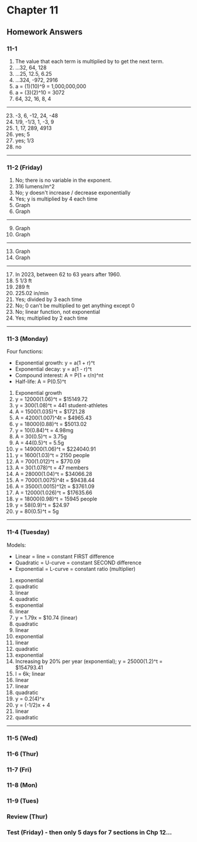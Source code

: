 # Chapter 11

## Homework Answers

### 11-1

1. The value that each term is multiplied by to get the next term.
2. ...32, 64, 128
3. ...25, 12.5, 6.25
4. ...324, -972, 2916
5. a = (1)(10)^9 = 1,000,000,000
6. a = (3)(2)^10 = 3072
7. 64, 32, 16, 8, 4

---

23. -3, 6, -12, 24, -48
24. 1/9, -1/3, 1, -3, 9
25. 1, 17, 289, 4913
26. yes; 5
27. yes; 1/3
28. no

---

### 11-2 (Friday)

1. No; there is no variable in the exponent.
2. 316 lumens/m^2
3. No; y doesn't increase / decrease exponentially
4. Yes; y is multiplied by 4 each time
5. Graph
6. Graph

---

9. Graph
10. Graph

---

13. Graph
14. Graph

---

17. In 2023, between 62 to 63 years after 1960.
18. 5 1/3 ft
19. 289 ft
20. 225.02 in/min
21. Yes; divided by 3 each time
22. No; 0 can't be multiplied to get anything except 0
23. No; linear function, not exponential
24. Yes; multiplied by 2 each time

---

### 11-3 (Monday)

Four functions:
* Exponential growth: y = a(1 + r)^t
* Exponential decay: y = a(1 - r)^t
* Compound interest: A = P(1 + r/n)^nt
* Half-life: A = P(0.5)^t

1. Exponential growth
2. y = 12000(1.06)^t = $15149.72
3. y = 300(1.08)^t = 441 student-athletes
4. A = 1500(1.035)^t = $1721.28
5. A = 4200(1.007)^4t = $4965.43
6. y = 18000(0.88)^t = $5013.02
7. y = 10(0.84)^t = 4.98mg
8. A = 30(0.5)^t = 3.75g
9. A = 44(0.5)^t = 5.5g
10. y = 149000(1.06)^t = $224040.91
11. y = 1600(1.03)^t = 2150 people
12. A = 700(1.012)^t = $770.09
13. A = 30(1.078)^t = 47 members
14. A = 28000(1.04)^t = $34066.28
15. A = 7000(1.0075)^4t = $9438.44
16. A = 3500(1.0015)^12t = $3761.09
17. A = 12000(1.026)^t = $17635.66
18. y = 18000(0.98)^t = 15945 people
19. y = 58(0.9)^t = $24.97
20. y = 80(0.5)^t = 5g

---

### 11-4 (Tuesday)

Models:
* Linear = line = constant FIRST difference
* Quadratic = U-curve = constant SECOND difference
* Exponential = L-curve = constant ratio (multiplier)

1. exponential
2. quadratic
3. linear
4. quadratic
5. exponential
6. linear
7. y = 1.79x = $10.74 (linear)
8. quadratic
9. linear
10. exponential
11. linear
12. quadratic
13. exponential
14. Increasing by 20% per year (exponential); y = 25000(1.2)^t = $154793.41
15. l = 6k; linear
16. linear
17. linear
18. quadratic
19. y = 0.2(4)^x
20. y = (-1/2)x + 4
21. linear
22. quadratic

---

### 11-5 (Wed)

### 11-6 (Thur)

### 11-7 (Fri)

### 11-8 (Mon)

### 11-9 (Tues)

### Review (Thur)

### Test (Friday) - then only 5 days for 7 sections in Chp 12...
